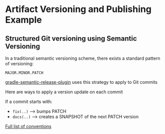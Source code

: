 # Artifact Versioning and Publishing Example

## Structured Git versioning using Semantic Versioning

In a traditional semantic versioning scheme, there exists a standard pattern of versioning:

```
MAJOR.MINOR.PATCH
```

[gradle-semantic-release-plugin](https://github.com/tschulte/gradle-semantic-release-plugin) uses 
this strategy to apply to Git commits

Here are ways to apply a version update on each commit

If a commit starts with:

- `fix(..)` --> bumps PATCH
- `docs(..)` --> creates a SNAPSHOT of the next PATCH version

[Full list of conventions](https://github.com/conventional-changelog-archived-repos/conventional-changelog-angular/blob/master/convention.md)